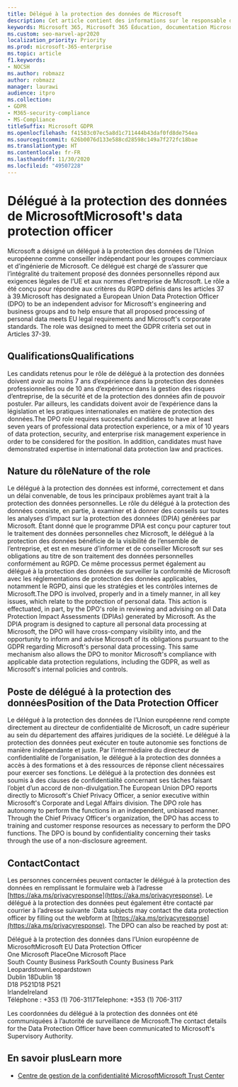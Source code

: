 ```yaml
---
title: Délégué à la protection des données de Microsoft
description: Cet article contient des informations sur le responsable de la protection des données de l’Union européenne (DPO) de Microsoft pour le RGPD.
keywords: Microsoft 365, Microsoft 365 Éducation, documentation Microsoft 365, RGPD
ms.custom: seo-marvel-apr2020
localization_priority: Priority
ms.prod: microsoft-365-enterprise
ms.topic: article
f1.keywords:
- NOCSH
ms.author: robmazz
author: robmazz
manager: laurawi
audience: itpro
ms.collection:
- GDPR
- M365-security-compliance
- MS-Compliance
titleSuffix: Microsoft GDPR
ms.openlocfilehash: f41583c07ec5a8d1c711444b43daf0fd8de754ea
ms.sourcegitcommit: 626b0076d133e588cd28598c149a7f272fc18bae
ms.translationtype: HT
ms.contentlocale: fr-FR
ms.lasthandoff: 11/30/2020
ms.locfileid: "49507228"
---
```

# <a name="microsofts-data-protection-officer"></a><span data-ttu-id="90540-104">Délégué à la protection des données de Microsoft</span><span class="sxs-lookup"><span data-stu-id="90540-104">Microsoft's data protection officer</span></span>

<span data-ttu-id="90540-p101">Microsoft a désigné un délégué à la protection des données de l’Union européenne comme conseiller indépendant pour les groupes commerciaux et d’ingénierie de Microsoft. Ce délégué est chargé de s’assurer que l’intégralité du traitement proposé des données personnelles répond aux exigences légales de l’UE et aux normes d’entreprise de Microsoft. Le rôle a été conçu pour répondre aux critères du RGPD définis dans les articles 37 à 39.</span><span class="sxs-lookup"><span data-stu-id="90540-p101">Microsoft has designated a European Union Data Protection Officer (DPO) to be an independent advisor for Microsoft's engineering and business groups and to help ensure that all proposed processing of personal data meets EU legal requirements and Microsoft's corporate standards. The role was designed to meet the GDPR criteria set out in Articles 37-39.</span></span>

## <a name="qualifications"></a><span data-ttu-id="90540-107">Qualifications</span><span class="sxs-lookup"><span data-stu-id="90540-107">Qualifications</span></span>

<span data-ttu-id="90540-p102">Les candidats retenus pour le rôle de délégué à la protection des données doivent avoir au moins 7 ans d’expérience dans la protection des données professionnelles ou de 10 ans d’expérience dans la gestion des risques d’entreprise, de la sécurité et de la protection des données afin de pouvoir postuler. Par ailleurs, les candidats doivent avoir de l’expérience dans la législation et les pratiques internationales en matière de protection des données.</span><span class="sxs-lookup"><span data-stu-id="90540-p102">The DPO role requires successful candidates to have at least seven years of professional data protection experience, or a mix of 10 years of data protection, security, and enterprise risk management experience in order to be considered for the position. In addition, candidates must have demonstrated expertise in international data protection law and practices.</span></span> 

## <a name="nature-of-the-role"></a><span data-ttu-id="90540-110">Nature du rôle</span><span class="sxs-lookup"><span data-stu-id="90540-110">Nature of the role</span></span>

<span data-ttu-id="90540-p103">Le délégué à la protection des données est informé, correctement et dans un délai convenable, de tous les principaux problèmes ayant trait à la protection des données personnelles. Le rôle du délégué à la protection des données consiste, en partie, à examiner et à donner des conseils sur toutes les analyses d’impact sur la protection des données (DPIA) générées par Microsoft. Étant donné que le programme DPIA est conçu pour capturer tout le traitement des données personnelles chez Microsoft, le délégué à la protection des données bénéficie de la visibilité de l’ensemble de l’entreprise, et est en mesure d’informer et de conseiller Microsoft sur ses obligations au titre de son traitement des données personnelles conformément au RGPD. Ce même processus permet également au délégué à la protection des données de surveiller la conformité de Microsoft avec les réglementations de protection des données applicables, notamment le RGPD, ainsi que les stratégies et les contrôles internes de Microsoft.</span><span class="sxs-lookup"><span data-stu-id="90540-p103">The DPO is involved, properly and in a timely manner, in all key issues, which relate to the protection of personal data. This action is effectuated, in part, by the DPO's role in reviewing and advising on all Data Protection Impact Assessments (DPIAs) generated by Microsoft. As the DPIA program is designed to capture all personal data processing at Microsoft, the DPO will have cross-company visibility into, and the opportunity to inform and advise Microsoft of its obligations pursuant to the GDPR regarding Microsoft's personal data processing. This same mechanism also allows the DPO to monitor Microsoft's compliance with applicable data protection regulations, including the GDPR, as well as Microsoft's internal policies and controls.</span></span> 

## <a name="position-of-the-data-protection-officer"></a><span data-ttu-id="90540-115">Poste de délégué à la protection des données</span><span class="sxs-lookup"><span data-stu-id="90540-115">Position of the Data Protection Officer</span></span>

<span data-ttu-id="90540-p104">Le délégué à la protection des données de l’Union européenne rend compte directement au directeur de confidentialité de Microsoft, un cadre supérieur au sein du département des affaires juridiques de la société. Le délégué à la protection des données peut exécuter en toute autonomie ses fonctions de manière indépendante et juste. Par l’intermédiaire du directeur de confidentialité de l’organisation, le délégué à la protection des données a accès à des formations et à des ressources de réponse client nécessaires pour exercer ses fonctions. Le délégué à la protection des données est soumis à des clauses de confidentialité concernant ses tâches faisant l’objet d’un accord de non-divulgation.</span><span class="sxs-lookup"><span data-stu-id="90540-p104">The European Union DPO reports directly to Microsoft's Chief Privacy Officer, a senior executive within Microsoft's Corporate and Legal Affairs division.  The DPO role has autonomy to perform the functions in an independent, unbiased manner. Through the Chief Privacy Officer's organization, the DPO has access to training and customer response resources as necessary to perform the DPO functions. The DPO is bound by confidentiality concerning their tasks through the use of a non-disclosure agreement.</span></span>  

## <a name="contact"></a><span data-ttu-id="90540-120">Contact</span><span class="sxs-lookup"><span data-stu-id="90540-120">Contact</span></span>

<span data-ttu-id="90540-p105">Les personnes concernées peuvent contacter le délégué à la protection des données en remplissant le formulaire web à l’adresse [https://aka.ms/privacyresponse](https://aka.ms/privacyresponse). Le délégué à la protection des données peut également être contacté par courrier à l’adresse suivante :</span><span class="sxs-lookup"><span data-stu-id="90540-p105">Data subjects may contact the data protection officer by filling out the webform at [https://aka.ms/privacyresponse](https://aka.ms/privacyresponse). The DPO can also be reached by post at:</span></span>

<span data-ttu-id="90540-123">Délégué à la protection des données dans l’Union européenne de Microsoft</span><span class="sxs-lookup"><span data-stu-id="90540-123">Microsoft EU Data Protection Officer</span></span><br>
<span data-ttu-id="90540-124">One Microsoft Place</span><span class="sxs-lookup"><span data-stu-id="90540-124">One Microsoft Place</span></span><br>
<span data-ttu-id="90540-125">South County Business Park</span><span class="sxs-lookup"><span data-stu-id="90540-125">South County Business Park</span></span><br>
<span data-ttu-id="90540-126">Leopardstown</span><span class="sxs-lookup"><span data-stu-id="90540-126">Leopardstown</span></span><br>
<span data-ttu-id="90540-127">Dublin 18</span><span class="sxs-lookup"><span data-stu-id="90540-127">Dublin 18</span></span><br>
<span data-ttu-id="90540-128">D18 P521</span><span class="sxs-lookup"><span data-stu-id="90540-128">D18 P521</span></span><br>
<span data-ttu-id="90540-129">Irlande</span><span class="sxs-lookup"><span data-stu-id="90540-129">Ireland</span></span><br>
<span data-ttu-id="90540-130">Téléphone : +353 (1) 706-3117</span><span class="sxs-lookup"><span data-stu-id="90540-130">Telephone: +353 (1) 706-3117</span></span><br>

<span data-ttu-id="90540-131">Les coordonnées du délégué à la protection des données ont été communiquées à l’autorité de surveillance de Microsoft.</span><span class="sxs-lookup"><span data-stu-id="90540-131">The contact details for the Data Protection Officer have been communicated to Microsoft's Supervisory Authority.</span></span>

## <a name="learn-more"></a><span data-ttu-id="90540-132">En savoir plus</span><span class="sxs-lookup"><span data-stu-id="90540-132">Learn more</span></span>

- [<span data-ttu-id="90540-133">Centre de gestion de la confidentialité Microsoft</span><span class="sxs-lookup"><span data-stu-id="90540-133">Microsoft Trust Center</span></span>](https://www.microsoft.com/trust-center/privacy/gdpr-overview)

